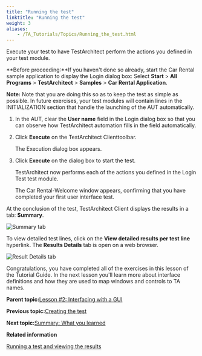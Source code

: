 ```yaml
--- 
title: "Running the test"
linktitle: "Running the test"
weight: 3
aliases: 
    - /TA_Tutorials/Topics/Running_the_test.html
---
```


Execute your test to have TestArchitect perform the actions you defined in your test module.

**Before proceeding:**If you haven't done so already, start the Car Rental sample application to display the Login dialog box: Select **Start** \> **All Programs** \> **TestArchitect** \> **Samples** \> **Car Rental Application**.

**Note:** Note that you are doing this so as to keep the test as simple as possible. In future exercises, your test modules will contain lines in the INITIALIZATION section that handle the launching of the AUT automatically.

1.  In the AUT, clear the **User name** field in the Login dialog box so that you can observe how TestArchitect automation fills in the field automatically.

2.  Click **Execute** on the TestArchitect Clienttoolbar.

    The Execution dialog box appears.

3.  Click **Execute** on the dialog box to start the test.

    TestArchitect now performs each of the actions you defined in the Login Test test module.

    The Car Rental-Welcome window appears, confirming that you have completed your first user interface test.


At the conclusion of the test, TestArchitect Client displays the results in a tab: **Summary**.

![](/images//Images/tut.Interfacing_with_a_GUI.Test_results_Summary.png "Summary tab")

To view detailed test lines, click on the **View detailed results per test line** hyperlink. The **Results Details** tab is open on a web browser.

![](/images//Images/tut.Interfacing_with_a_GUI.Test_results_Summary.details.png "Result Details tab")

Congratulations, you have completed all of the exercises in this lesson of the Tutorial Guide. In the next lesson you'll learn more about interface definitions and how they are used to map windows and controls to TA names.

**Parent topic:**[Lesson \#2: Interfacing with a GUI](/TA_Tutorials/Topics/Tutorial_Interfacing_with_a_GUI.html)

**Previous topic:**[Creating the test](/TA_Tutorials/Topics/Creating_the_test.html)

**Next topic:**[Summary: What you learned](/TA_Tutorials/Topics/Summary_Interfacing_with_a_GUI.html)

**Related information**  


[Running a test and viewing the results](/TA_Tutorials/Topics/Running_a_test.html)

